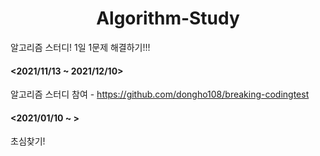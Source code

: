 <h1 align="center"> Algorithm-Study </h1>
알고리즘 스터디! 1일 1문제 해결하기!!!
<br>

#### <2021/11/13 ~ 2021/12/10>
알고리즘 스터디 참여 - https://github.com/dongho108/breaking-codingtest

#### <2021/01/10 ~ >
초심찾기!
